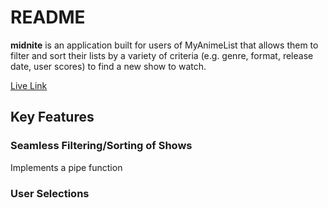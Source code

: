 # README

**midnite** is an application built for users of MyAnimeList that allows them to filter and sort their lists by a variety of criteria (e.g. genre, format, release date, user scores) to find a new show to watch.

[Live Link](https://www.midnitemal.com)

## Key Features
### Seamless Filtering/Sorting of Shows
Implements a pipe function
### User Selections
